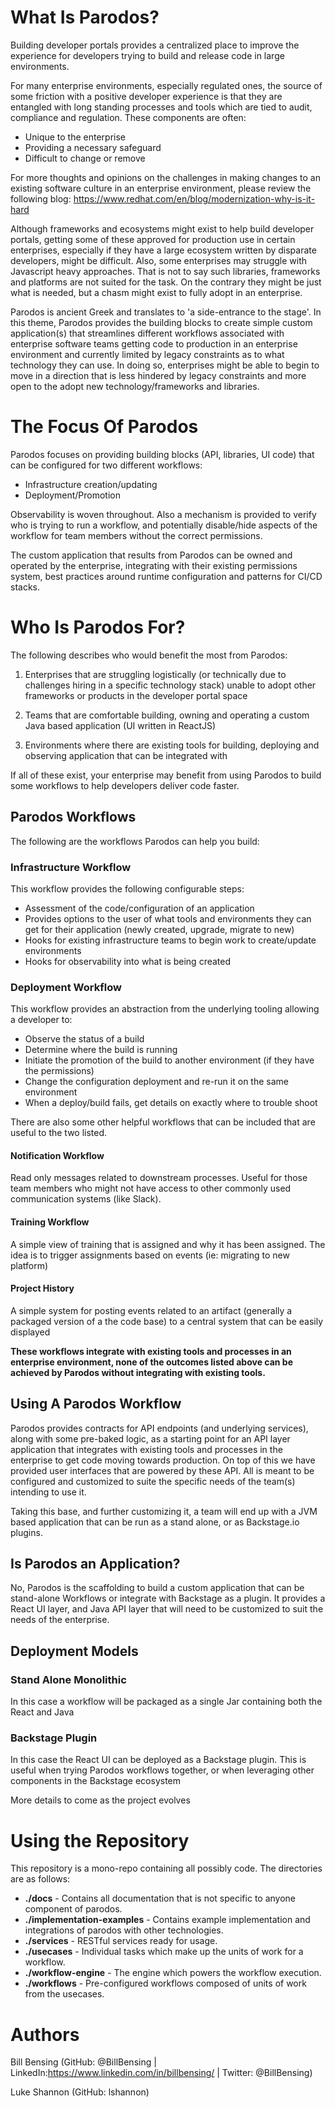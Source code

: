 # What Is Parodos?

Building developer portals provides a centralized place to improve the experience for developers trying to build and release code in large environments. 

For many enterprise environments, especially regulated ones, the source of some friction with a positive developer experience is that they are entangled with long standing processes and tools which are tied to audit, compliance and regulation. These components are often:

- Unique to the enterprise
- Providing a necessary safeguard
- Difficult to change or remove

For more thoughts and opinions on the challenges in making changes to an existing software culture in an enterprise environment, please review the following blog: https://www.redhat.com/en/blog/modernization-why-is-it-hard

Although frameworks and ecosystems might exist to help build developer portals, getting some of these approved for production use in certain enterprises, especially if they have a large ecosystem written by disparate developers, might be difficult. Also, some enterprises may struggle with Javascript heavy approaches. That is not to say such libraries, frameworks and platforms are not suited for the task. On the contrary they might be just what is needed, but a chasm might exist to fully adopt in an enterprise.

Parodos is ancient Greek and translates to 'a side-entrance to the stage'. In this theme, Parodos provides the building blocks to create simple custom application(s) that streamlines different workflows associated with enterprise software teams getting code to production in an enterprise environment and currently limited by legacy constraints as to what technology they can use. In doing so, enterprises might be able to begin to move in a direction that is less hindered by legacy constraints and more open to the adopt new technology/frameworks and libraries.

# The Focus Of Parodos

Parodos focuses on providing building blocks (API, libraries, UI code) that can be configured for two different workflows:

- Infrastructure creation/updating
- Deployment/Promotion

Observability is woven throughout. Also a mechanism is provided to verify who is trying to run a workflow, and potentially disable/hide aspects of the workflow for team members without the correct permissions.

The custom application that results from Parodos can be owned and operated by the enterprise, integrating with their existing permissions system, best practices around runtime configuration and patterns for CI/CD stacks.

# Who Is Parodos For?

The following describes who would benefit the most from Parodos:

1. Enterprises that are struggling logistically (or technically due to challenges hiring in a specific technology stack) unable to adopt other frameworks or products in the developer portal space

2. Teams that are comfortable building, owning and operating a custom Java based application (UI written in ReactJS)

3. Environments where there are existing tools for building, deploying and observing application that can be integrated with

If all of these exist, your enterprise may benefit from using Parodos to build some workflows to help developers deliver code faster.

## Parodos Workflows

The following are the workflows Parodos can help you build:

### Infrastructure Workflow

This workflow provides the following configurable steps:

- Assessment of the code/configuration of an application
- Provides options to the user of what tools and environments they can get for their application (newly created, upgrade, migrate to new)
- Hooks for existing infrastructure teams to begin work to create/update environments
- Hooks for observability into what is being created

### Deployment Workflow

This workflow provides an abstraction from the underlying tooling allowing a developer to:

- Observe the status of a build
- Determine where the build is running
- Initiate the promotion of the build to another environment (if they have the permissions)
- Change the configuration deployment and re-run it on the same environment
- When a deploy/build fails, get details on exactly where to trouble shoot

There are also some other helpful workflows that can be included that are useful to the two listed.

#### Notification Workflow

Read only messages related to downstream processes. Useful for those team members who might not have access to other commonly used communication systems (like Slack).

#### Training Workflow

A simple view of training that is assigned and why it has been assigned. The idea is to trigger assignments based on events (ie: migrating to new platform)

#### Project History

A simple system for posting events related to an artifact (generally a packaged version of a the code base) to a central system that can be easily displayed

**These workflows integrate with existing tools and processes in an enterprise environment, none of the outcomes listed above can be achieved by Parodos without integrating with existing tools.**

## Using A Parodos Workflow

Parodos provides contracts for API endpoints (and underlying services), along with some pre-baked logic, as a starting point for an API layer application that integrates with existing tools and processes in the enterprise to get code moving towards production. On top of this we have provided user interfaces that are powered by these API. All is meant to be configured and customized to suite the specific needs of the team(s) intending to use it.


Taking this base, and further customizing it, a team will end up with a JVM based application that can be run as a stand alone, or as Backstage.io plugins.

## Is Parodos an Application?

No, Parodos is the scaffolding to build a custom application that can be stand-alone Workflows or integrate with Backstage as a plugin. It provides a React UI layer, and Java API layer that will need to be customized to suit the needs of the enterprise.

## Deployment Models

### Stand Alone Monolithic

In this case a workflow will be packaged as a single Jar containing both the React and Java

### Backstage Plugin

In this case the React UI can be deployed as a Backstage plugin. This is useful when trying Parodos workflows together, or when leveraging other components in the Backstage ecosystem

More details to come as the project evolves

# Using the Repository

This repository is a mono-repo containing all possibly code.  The directories are as follows: 

* **./docs** - Contains all documentation that is not specific to anyone component of parodos.
* **./implementation-examples** - Contains example implementation and integrations of parodos with other technologies.
* **./services** - RESTful services ready for usage.
* **./usecases** - Individual tasks which make up the units of work for a workflow.
* **./workflow-engine** - The engine which powers the workflow execution.
* **./workflows** - Pre-configured workflows composed of units of work from the usecases.


# Authors

Bill Bensing (GitHub: @BillBensing | LinkedIn:https://www.linkedin.com/in/billbensing/ | Twitter: @BillBensing)

Luke Shannon (GitHub: lshannon)
